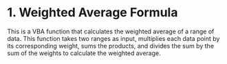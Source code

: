 # 1. Weighted Average Formula

This is a VBA function that calculates the weighted average of a range of data. This function takes two ranges as input, multiplies each data point by its corresponding weight, sums the products, and divides the sum by the sum of the weights to calculate the weighted average.

